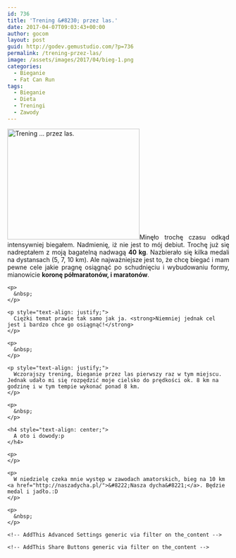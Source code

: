 ```yaml
---
id: 736
title: 'Trening &#8230; przez las.'
date: 2017-04-07T09:03:43+00:00
author: gocom
layout: post
guid: http://godev.gemustudio.com/?p=736
permalink: /trening-przez-las/
image: /assets/images/2017/04/bieg-1.png
categories:
  - Bieganie
  - Fat Can Run
tags:
  - Bieganie
  - Dieta
  - Treningi
  - Zawody
---
```

<div id="dslc-theme-content">
  <div id="dslc-theme-content-inner">
    <p style="text-align: justify;">
      <a href="http://godev.gemustudio.com/assets/images/2017/04/IMG_8782-2.jpg"><img class="size-medium wp-image-765 alignleft" src="http://godev.gemustudio.com/assets/images/2017/04/IMG_8782-2-300x251.jpg" alt="Trening ... przez las." width="300" height="251" srcset="http://godev.gemustudio.com/assets/images/2017/04/IMG_8782-2-300x251.jpg 300w, http://godev.gemustudio.com/assets/images/2017/04/IMG_8782-2-768x643.jpg 768w, http://godev.gemustudio.com/assets/images/2017/04/IMG_8782-2-1024x858.jpg 1024w, http://godev.gemustudio.com/assets/images/2017/04/IMG_8782-2.jpg 1289w" sizes="(max-width: 300px) 100vw, 300px" /></a>Minęło trochę czasu odkąd intensywniej biegałem. Nadmienię, iż nie jest to mój debiut. Trochę już się nadreptałem z moją bagatelną nadwagą <strong>40 kg</strong>. Nazbierało się kilka medali na dystansach (5, 7, 10 km). Ale najważniejsze jest to, że chcę biegać i mam pewne cele jakie pragnę osiągnąć po schudnięciu i wybudowaniu formy, mianowicie <strong>koronę półmaratonów, i maratonów</strong>.
    </p>
    
    <p>
      &nbsp;
    </p>
    
    <p style="text-align: justify;">
      Ciężki temat prawie tak samo jak ja. <strong>Niemniej jednak cel jest i bardzo chce go osiągnąć!</strong>
    </p>
    
    <p>
      &nbsp;
    </p>
    
    <p style="text-align: justify;">
      Wczorajszy trening, bieganie przez las pierwszy raz w tym miejscu. Jednak udało mi się rozpędzić moje cielsko do prędkości ok. 8 km na godzinę i w tym tempie wykonać ponad 8 km.
    </p>
    
    <p>
      &nbsp;
    </p>
    
    <h4 style="text-align: center;">
      A oto i dowody:p
    </h4>
    
    <p>
    </p>
    
    <p>
      W niedzielę czeka mnie występ w zawodach amatorskich, bieg na 10 km <a href="http://naszadycha.pl/">&#8222;Nasza dycha&#8221;</a>. Będzie medal i jadło.:D
    </p>
    
    <p>
      &nbsp;
    </p>
    
    <!-- AddThis Advanced Settings generic via filter on the_content -->
    
    <!-- AddThis Share Buttons generic via filter on the_content -->
  </div>
</div>